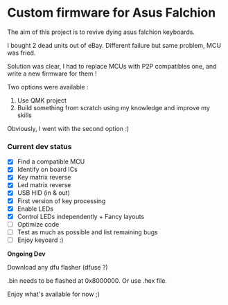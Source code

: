 # Custom firmware for Asus Falchion


The aim of this project is to revive dying asus falchion keyboards.

I bought 2 dead units out of eBay. Different failure but same problem, MCU was fried.

Solution was clear, I had to replace MCUs with P2P compatibles one, and write a new firmware for them !

Two options were available :
1. Use QMK project
2. Build something from scratch using my knowledge and improve my skills

Obviously, I went with the second option :)

### Current dev status

- [X] Find a compatible MCU
- [X] Identify on board ICs
- [X] Key matrix reverse
- [X] Led matrix reverse
- [X] USB HID (in & out)
- [X] First version of key processing
- [X] Enable LEDs
- [X] Control LEDs independently + Fancy layouts
- [ ] Optimize code
- [ ] Test as much as possible and list remaining bugs
- [ ] Enjoy keyoard :)  

**Ongoing Dev**

Download any dfu flasher (dfuse ?)

.bin needs to be flashed at 0x8000000. Or use .hex file.

Enjoy what's available for now ;)
